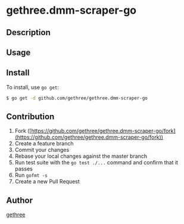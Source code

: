 # gethree.dmm-scraper-go



## Description

## Usage

## Install

To install, use `go get`:

```bash
$ go get -d github.com/gethree/gethree.dmm-scraper-go
```

## Contribution

1. Fork ([https://github.com/gethree/gethree.dmm-scraper-go/fork](https://github.com/gethree/gethree.dmm-scraper-go/fork))
1. Create a feature branch
1. Commit your changes
1. Rebase your local changes against the master branch
1. Run test suite with the `go test ./...` command and confirm that it passes
1. Run `gofmt -s`
1. Create a new Pull Request

## Author

[gethree](https://github.com/gethree)
